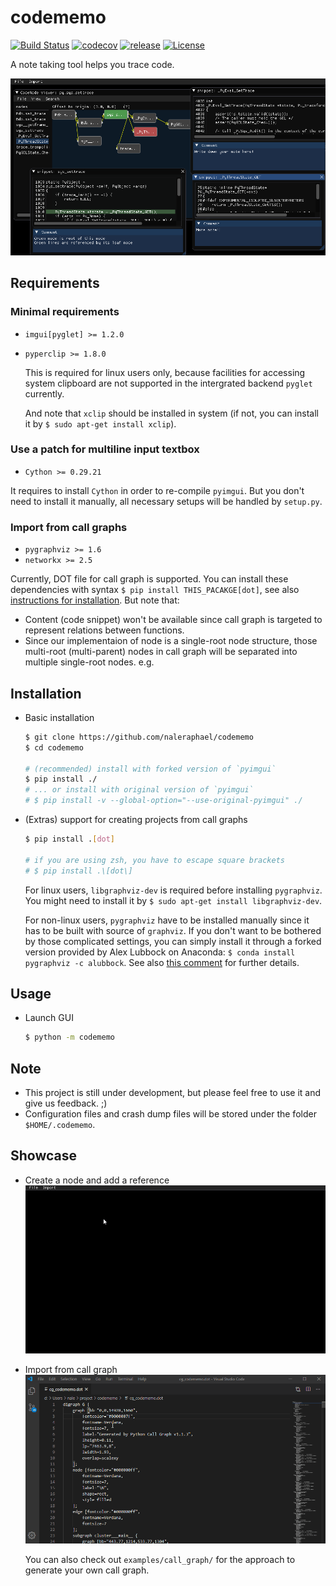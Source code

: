 # codememo
[![Build Status](https://travis-ci.com/NaleRaphael/codememo.svg?token=zhYrgBMjb73CEWtXQwny&branch=master)](https://travis-ci.com/NaleRaphael/codememo)
[![codecov](https://codecov.io/gh/NaleRaphael/codememo/branch/master/graph/badge.svg)](https://codecov.io/gh/NaleRaphael/codememo)
[![release](https://img.shields.io/github/release/naleraphael/codememo.svg?color=blue)](https://github.com/NaleRaphael/codememo/releases)
[![License](https://img.shields.io/badge/license-MIT-blue)](LICENSE)

A note taking tool helps you trace code.

![screenshot](images/codememo_screenshot_01.png)


## Requirements
### Minimal requirements
- `imgui[pyglet] >= 1.2.0`
- `pyperclip >= 1.8.0`

    This is required for linux users only, because facilities for accessing system clipboard are not supported in the intergrated backend `pyglet` currently.

    And note that `xclip` should be installed in system (if not, you can install it by `$ sudo apt-get install xclip`).

### Use a patch for multiline input textbox
- `Cython >= 0.29.21`

It requires to install `Cython` in order to re-compile `pyimgui`. But you don't need to install it manually, all necessary setups will be handled by `setup.py`. 

### Import from call graphs
- `pygraphviz >= 1.6`
- `networkx >= 2.5`

Currently, DOT file for call graph is supported. You can install these dependencies with syntax `$ pip install THIS_PACAKGE[dot]`, see also [instructions for installation](#Installation). But note that:
- Content (code snippet) won't be available since call graph is
  targeted to represent relations between functions.
- Since our implementaion of node is a single-root node structure,
  those multi-root (multi-parent) nodes in call graph will be
  separated into multiple single-root nodes. e.g.


## Installation
- Basic installation
    ```bash
    $ git clone https://github.com/naleraphael/codememo
    $ cd codememo

    # (recommended) install with forked version of `pyimgui`
    $ pip install ./
    # ... or install with original version of `pyimgui`
    # $ pip install -v --global-option="--use-original-pyimgui" ./
    ```

- (Extras) support for creating projects from call graphs
    ```bash
    $ pip install .[dot]

    # if you are using zsh, you have to escape square brackets
    # $ pip install .\[dot\]
    ```

    For linux users, `libgraphviz-dev` is required before installing `pygraphviz`. You might need to install it by `$ sudo apt-get install libgraphviz-dev`.

    For non-linux users, `pygraphviz` have to be installed manually since it has to be built with source of `graphviz`. If you don't want to be bothered by those complicated settings, you can simply install it through a forked version provided by Alex Lubbock on Anaconda: `$ conda install pygraphviz -c alubbock`. See also [this comment](https://github.com/pygraphviz/pygraphviz/issues/186#issuecomment-481760487) for further details.


## Usage
- Launch GUI
    ```bash
    $ python -m codememo
    ```


## Note
- This project is still under development, but please feel free to use it and give us feedback. ;)
- Configuration files and crash dump files will be stored under the folder `$HOME/.codememo`.


## Showcase
- Create a node and add a reference
    ![](images/codememo_demo_node_creation.gif)

- Import from call graph
    ![](images/codememo_demo_import_call_graph.gif)

    You can also check out `examples/call_graph/` for the approach to generate your own call graph.
